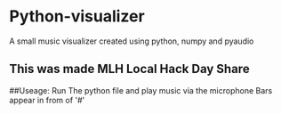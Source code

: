 # Python-visualizer
A small music visualizer created using python, numpy and pyaudio

## This was made MLH  Local Hack Day Share 

##Useage:
Run The python file and play music via the microphone
Bars appear in from of '#'
